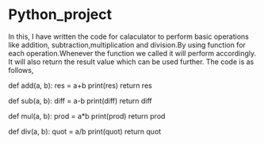 # Python_project
In this, I have written the code for calaculator to perform basic operations like addition, subtraction,multiplication and division.By using function for each operation.Whenever the function we called it will perform accordingly. It will also return the result value which can be used further.
The code is as follows,

def add(a, b):
    res = a+b
    print(res)
    return res


def sub(a, b):
    diff = a-b
    print(diff)
    return diff


def mul(a, b):
    prod = a*b
    print(prod)
    return prod


def div(a, b):
    quot = a/b
    print(quot)
    return quot
